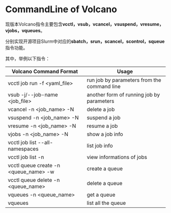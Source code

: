# CommandLine of Volcano

现版本Volcano指令主要包含**vcctl，vsub，vcancel，vsuspend，vresume，vjobs，vqueues**。

分别实现开源项目Slurm中对应的**sbatch，srun，scancel，scontrol，squeue**指令功能。

其中，举例以下指令：

| Volcano Command Format                         | Usage                                       |
| ---------------------------------------------- | ------------------------------------------- |
| vcctl job run -f <yaml_file>                   | run job by parameters from the command line |
| vsub -j/--job-name <job_file>                  | another form of running job by parameters   |
| vcancel -n <job_name> -N <namespace>           | delete a job                                |
| vsuspend -n <job_name> -N <namespace>          | suspend a job                               |
| vresume -n <job_name> -N <namespace>           | resume a job                                |
| vjobs -n <job_name> -N <namespace>             | show a job info                             |
| vcctl job list --all-namespaces                | list job info                               |
| vcctl job list -n <namespace>                  | view informations of jobs                   |
| vcctl queue create -n <queue_name> -w <weight> | create a queue                              |
| vcctl queue delete -n <queue_name>             | delete a queue                              |
| vqueues -n <queue_name>                        | get a queue                                 |
| vqueues                                        | list all the queue                          |


